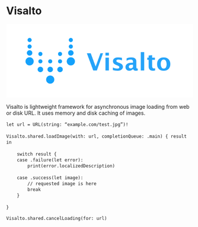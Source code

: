 # Visalto

![alt Visalto](Visalto/logo.png)

Visalto is lightweight framework for asynchronous image loading from web or disk URL. 
It uses memory and disk caching of images.

```
let url = URL(string: “example.com/test.jpg”)!

Visalto.shared.loadImage(with: url, completionQueue: .main) { result in

    switch result {
    case .failure(let error):
        print(error.localizedDescription)

    case .success(let image):
        // requested image is here
        break
    }	

}
```

```
Visalto.shared.cancelLoading(for: url)
```
